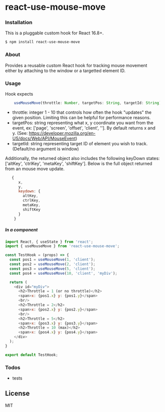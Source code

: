# react-use-mouse-move
### Installation

This is a pluggable custom hook for React 16.8+.

```sh
$ npm install react-use-mouse-move
```

### About

Provides a reusable custom React hook for tracking mouse movement either by attaching to the window or a targetted element ID.

### Usage
Hook expects
```js
    useMouseMove(throttle: Number, targetPos: String, targetId: String)
```

- throttle: integer 1 - 10 that controls how often the hook "updates" the given position. Limiting this can be helpful for performance reasons.
- targetPos: string representing what x, y coordinate you want from the event, ex: ['page', 'screen', 'offset', 'client', '']. By default returns x and y. (See: https://developer.mozilla.org/en-US/docs/Web/API/MouseEvent)
- targetId: string representing target ID of element you wish to track. (Default/no argument is window)

Additionally, the returned object also includes the following keyDown states: ['altKey', 'ctrlKey', 'metaKey', 'shiftKey']. Below is the full object returned from an mouse move update.
```js
   {
      x,
      y,
      keydown: {
        altKey,
        ctrlKey,
        metaKey,
        shiftKey
      }
    }
```


##### In a component

```js
import React, { useState } from 'react';
import { useMouseMove } from 'react-use-mouse-move';

const TestHook = (props) => {
  const pos1 = useMouseMove(1, 'client');
  const pos2 = useMouseMove(2, 'client');
  const pos3 = useMouseMove(5, 'client');
  const pos4 = useMouseMove(10, 'client', 'myDiv');

  return (
    <div id="myDiv">
      <h2>Throttle = 1 (or no throttle)</h2>
      <span>x: {pos1.x} y: {pos1.y}</span>
      <br/>
      <h2>Throttle = 2</h2>
      <span>x: {pos2.x} y: {pos2.y}</span>
      <br/>
      <h2>Throttle = 5</h2>
      <span>x: {pos3.x} y: {pos3.y}</span>
      <h2>Throttle = 10 (max)</h2>
      <span>x: {pos4.x} y: {pos4.y}</span>
    </div>
  );
}

export default TestHook;
```


### Todos

 - tests

License
----

MIT
